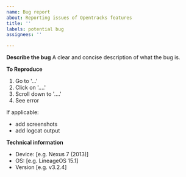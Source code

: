 ```yaml
---
name: Bug report
about: Reporting issues of Opentracks features
title: ''
labels: potential bug
assignees: ''

---
```


**Describe the bug**
A clear and concise description of what the bug is.

**To Reproduce**
1. Go to '...'
2. Click on '....'
3. Scroll down to '....'
4. See error

If applicable:
* add screenshots
* add logcat output

**Technical information**
 - Device: [e.g. Nexus 7 (2013)]
 - OS: [e.g. LineageOS 15.1]
 - Version [e.g. v3.2.4]

